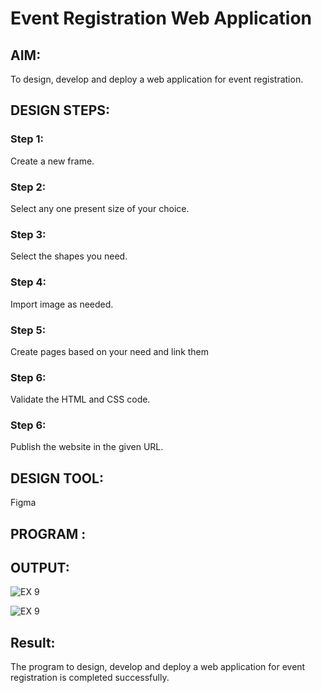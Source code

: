 # Event Registration Web Application

## AIM:
To design, develop and deploy a web application for event registration.

## DESIGN STEPS:

### Step 1:
Create a new frame.

### Step 2:
Select any one present size of your choice.

### Step 3:
Select the shapes you need.

### Step 4:
Import image as needed.

### Step 5:
Create pages based on your need and link them

### Step 6:
Validate the HTML and CSS code.

### Step 6:
Publish the website in the given URL.

## DESIGN TOOL:
Figma
## PROGRAM :

## OUTPUT:
![EX 9 ](https://github.com/manogarans/event-registration/assets/139331782/b7c3ac3c-1f13-449b-864f-7fdf9f4b5443)

![EX 9](https://github.com/manogarans/event-registration/assets/139331782/46a65ab4-a823-406e-a6ac-572dcad45493)

## Result:
The program to design, develop and deploy a web application for event registration is completed successfully.

